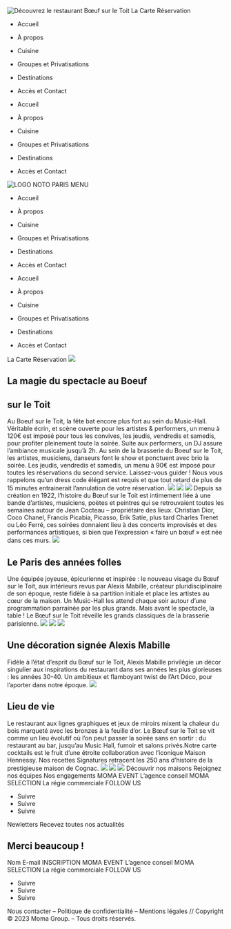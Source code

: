 ![Découvrez le restaurant Bœuf sur le Toit](https://boeufsurletoit.com/wp-content/uploads/2022/05/Decouvrez-le-restaurant-Boeuf-sur-le-Toit.png)
La Carte
Réservation
  * Accueil
  * À propos
  * Cuisine
  * Groupes et Privatisations
  * Destinations
  * Accès et Contact


  * Accueil
  * À propos
  * Cuisine
  * Groupes et Privatisations
  * Destinations
  * Accès et Contact


![LOGO NOTO PARIS MENU](https://boeufsurletoit.com/wp-content/uploads/2022/05/Decouvrez-le-restaurant-Boeuf-sur-le-Toit.png)
  * Accueil
  * À propos
  * Cuisine
  * Groupes et Privatisations
  * Destinations
  * Accès et Contact


  * Accueil
  * À propos
  * Cuisine
  * Groupes et Privatisations
  * Destinations
  * Accès et Contact


La Carte
Réservation
![](https://boeufsurletoit.com/wp-content/uploads/2023/09/20220127_BST_PARIS_HD-3-scaled.jpg)
## La magie du spectacle au Boeuf 
## sur le Toit
Au Boeuf sur le Toit, la fête bat encore plus fort au sein du Music-Hall.
Véritable écrin, et scène ouverte pour les artistes & performers, un menu à 120€ est imposé pour tous les convives, les jeudis, vendredis et samedis, pour profiter pleinement toute la soirée. Suite aux performers, un DJ assure l’ambiance musicale jusqu’à 2h.
Au sein de la brasserie du Boeuf sur le Toit, les artistes, musiciens, danseurs font le show et ponctuent avec brio la soirée. Les jeudis, vendredis et samedis, un menu à 90€ est imposé pour toutes les réservations du second service.
Laissez-vous guider !
Nous vous rappelons qu’un dress code élégant est requis et que tout retard de plus de 15 minutes entrainerait l’annulation de votre réservation.
![](https://boeufsurletoit.com/wp-content/uploads/2022/07/Boeuf-sur-le-toit-Brasserie.jpg)
![](https://boeufsurletoit.com/wp-content/uploads/2022/05/logo-BST.png)
![](https://boeufsurletoit.com/wp-content/uploads/2022/05/logo-BST.png)
Depuis sa création en 1922, l’histoire du Bœuf sur le Toit est intimement liée à une bande d’artistes, musiciens, poètes et peintres qui se retrouvaient toutes les semaines autour de Jean Cocteau – propriétaire des lieux. Christian Dior, Coco Chanel, Francis Picabia, Picasso, Erik Satie, plus tard Charles Trenet ou Léo Ferré, ces soirées donnaient lieu à des concerts improvisés et des performances artistiques, si bien que l’expression « faire un bœuf » est née dans ces murs.
![](https://boeufsurletoit.com/wp-content/uploads/2022/07/Boeuf-sur-le-toit-Bar-Mobile.jpg)
## Le Paris des années folles
Une équipée joyeuse, épicurienne et inspirée : le nouveau visage du Bœuf sur le Toit, aux intérieurs revus par Alexis Mabille, créateur pluridisciplinaire de son époque, reste fidèle à sa partition initiale et place les artistes au cœur de la maison. Un Music-Hall les attend chaque soir autour d’une programmation parrainée par les plus grands. Mais avant le spectacle, la table ! Le Bœuf sur le Toit réveille les grands classiques de la brasserie parisienne.
![](https://boeufsurletoit.com/wp-content/uploads/2022/07/Boeuf-sur-le-toit-Bar.jpg)
![](https://boeufsurletoit.com/wp-content/uploads/2022/07/Boeuf-sur-le-toit-Brasserie-Mobile.jpg)
![](https://boeufsurletoit.com/wp-content/uploads/2022/07/Boeuf-sur-le-toit-Music-Hall.jpg)
## Une décoration signée Alexis Mabille 
Fidèle à l’état d’esprit du Bœuf sur le Toit, Alexis Mabille privilégie un décor singulier aux inspirations du restaurant dans ses années les plus glorieuses : les années 30-40. Un ambitieux et flamboyant twist de l’Art Déco, pour l’aporter dans notre époque. 
![](https://boeufsurletoit.com/wp-content/uploads/2022/07/Boeuf-sur-le-toit-Music-Hall-Mobile.jpg)
## Lieu de vie
Le restaurant aux lignes graphiques et jeux de miroirs mixent la chaleur du bois marqueté avec les bronzes à la feuille d’or. Le Bœuf sur le Toit se vit comme un lieu évolutif où l’on peut passer la soirée sans en sortir : du restaurant au bar, jusqu’au Music Hall, fumoir et salons privés.Notre carte cocktails est le fruit d’une étroite collaboration avec l’iconique Maison Hennessy. Nos recettes Signatures retracent les 250 ans d’histoire de la prestigieuse maison de Cognac.
![](https://boeufsurletoit.com/wp-content/uploads/2022/07/Boeuf-sur-le-toit-Fumoir.jpg)
![](https://boeufsurletoit.com/wp-content/uploads/2022/07/Boeuf-sur-le-toit-Fumoir-Mobile.jpg)
![](https://boeufsurletoit.com/wp-content/uploads/2023/03/Logo-Moma-Group-Blanc.png)
Découvrir nos maisons
Rejoignez nos équipes
Nos engagements
MOMA EVENT
L’agence conseil
MOMA SELECTION
La régie commerciale
FOLLOW US
  * Suivre
  * Suivre
  * Suivre


Newletters
Recevez toutes nos actualités
## Merci beaucoup !
Nom
E-mail
INSCRIPTION
MOMA EVENT
L’agence conseil
MOMA SELECTION
La régie commerciale
FOLLOW US
  * Suivre
  * Suivre
  * Suivre


Nous contacter – Politique de confidentialité – Mentions légales // Copyright © 2023 Moma Group. – Tous droits réservés.
